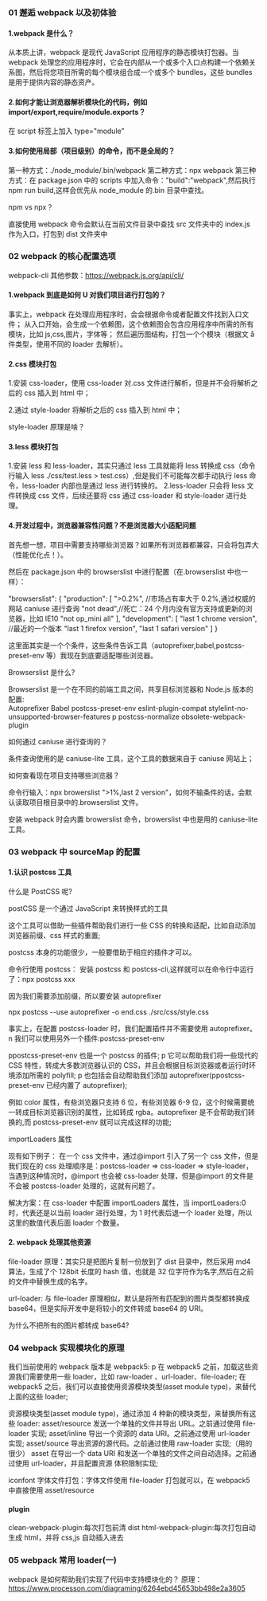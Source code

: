 ### 01 邂逅 webpack 以及初体验

#### 1.webpack 是什么？

从本质上讲，webpack 是现代 JavaScript 应用程序的静态模块打包器。当 webpack 处理您的应用程序时，它会在内部从一个或多个入口点构建一个依赖关系图，然后将您项目所需的每个模块组合成一个或多个 bundles，这些 bundles 是用于提供内容的静态资产。

#### 2.如何才能让浏览器解析模块化的代码，例如 import/export,require/module.exports？

在 script 标签上加入 type="module"

#### 3.如何使用局部（项目级别）的命令，而不是全局的？

第一种方式：./node_module/.bin/webpack
第二种方式：npx webpack
第三种方式：在 package.json 中的 scripts 中加入命令："build":"webpack",然后执行 npm run build,这样会优先从 node_module 的.bin 目录中查找。

npm vs npx？

直接使用 webpack 命令会默认在当前文件目录中查找 src 文件夹中的 index.js 作为入口，打包到 dist 文件夹中

### 02 webpack 的核心配置选项

webpack-cli 其他参数：https://webpack.js.org/api/cli/

#### 1.webpack 到底是如何 U 对我们项目进行打包的？

事实上，webpack 在处理应用程序时，会会根据命令或者配置文件找到入口文件；
从入口开始，会生成一个依赖图，这个依赖图会包含应用程序中所需的所有模块，比如 js,css,图片，字体等；
然后遍历图结构，打包一个个模块（根据文 å 件类型，使用不同的 loader 去解析）。

#### 2.css 模块打包

1.安装 css-loader，使用 css-loader 对.css 文件进行解析，但是并不会将解析之后的 css 插入到 html 中；

2.通过 style-loader 将解析之后的 css 插入到 html 中；

style-loader 原理是啥？

#### 3.less 模块打包

1.安装 less 和 less-loader，其实只通过 less 工具就能将 less 转换成 css（命令行输入 less ./css/test.less > test.css）,但是我们不可能每次都手动执行 less 命令，less-loader 内部也是通过 less 进行转换的。
2.less-loader 只会将 less 文件转换成 css 文件，后续还要将 css 通过 css-loader 和 style-loader 进行处理。

#### 4.开发过程中，浏览器兼容性问题？不是浏览器大小适配问题

首先想一想，项目中需要支持哪些浏览器？如果所有浏览器都兼容，只会将包弄大（性能优化点！）。

然后在 package.json 中的 browserslist 中进行配置（在.browserslist 中也一样）：

"browserslist": {
"production": [
">0.2%", //市场占有率大于 0.2%,通过权威的网站 caniuse 进行查询
"not dead",//死亡：24 个月内没有官方支持或更新的浏览器，比如 IE10
"not op_mini all"
],
"development": [
"last 1 chrome version", //最近的一个版本
"last 1 firefox version",
"last 1 safari version"
]
}

这里面其实是一个个条件，这些条件告诉工具（autoprefixer,babel,postcss-preset-env 等）我现在到底要适配哪些浏览器。

Browserslist 是什么?

Browserslist 是一个在不同的前端工具之间，共享目标浏览器和 Node.js 版本的配置:  
Autoprefixer
Babel
postcss-preset-env
eslint-plugin-compat
stylelint-no-unsupported-browser-features p postcss-normalize
obsolete-webpack-plugin

如何通过 caniuse 进行查询的？

条件查询使用的是 caniuse-lite 工具，这个工具的数据来自于 caniuse 网站上；

如何查看现在项目支持哪些浏览器？

命令行输入：npx browerslist ">1%,last 2 version"，如何不输条件的话，会默认读取项目根目录中的.browserslist 文件。

安装 webpack 时会内置 browerslist 命令，browerslist 中也是用的 caniuse-lite 工具。

### 03 webpack 中 sourceMap 的配置

#### 1.认识 postcss 工具

什么是 PostCSS 呢?

postCSS 是一个通过 JavaScript 来转换样式的工具

这个工具可以借助一些插件帮助我们进行一些 CSS 的转换和适配，比如自动添加浏览器前缀、css 样式的重置;

postcss 本身的功能很少，一般要借助于相应的插件才可以。

命令行使用 postcss：
安装 postcss 和 postcss-cli,这样就可以在命令行中运行了：npx postcss xxx

因为我们需要添加前缀，所以要安装 autoprefixer

npx postcss --use autoprefixer -o end.css ./src/css/style.css

事实上，在配置 postcss-loader 时，我们配置插件并不需要使用 autoprefixer。
n 我们可以使用另外一个插件:postcss-preset-env

ppostcss-preset-env 也是一个 postcss 的插件;
p 它可以帮助我们将一些现代的 CSS 特性，转成大多数浏览器认识的 CSS，并且会根据目标浏览器或者运行时环 境添加所需的 polyfill;
p 也包括会自动帮助我们添加 autoprefixer(ppostcss-preset-env 已经内置了 autoprefixer);

例如 color 属性，有些浏览器只支持 6 位，有些浏览器 6-9 位，这个时候需要统一转成目标浏览器识别的属性，比如转成 rgba。autoprefixer 是不会帮助我们转换的,而 postcss-preset-env 就可以完成这样的功能;

importLoaders 属性

现有如下例子：
在一个 css 文件中，通过@import 引入了另一个 css 文件，但是我们现在的 css 处理顺序是：postcss-loader => css-loader => style-loader，当遇到这种情况时，@import 也会被 css-loader 处理，但是@import 的文件是不会被 postcss-loader 处理的，这就有问题了。

解决方案：在 css-loader 中配置 importLoaders 属性，当 importLoaders:0 时，代表还是以当前 loader 进行处理，为 1 时代表后退一个 loader 处理，所以这里的数值代表后面 loader 个数量。

#### 2. webpack 处理其他资源

file-loader 原理：其实只是把图片复制一份放到了 dist 目录中，然后采用 md4 算法，生成了个 128bit 长度的 hash 值，也就是 32 位字符作为名字,然后在之前的文件中替换生成的名字。

url-loader: 与 file-loader 原理相似，默认是将所有匹配到的图片类型都转换成 base64，但是实际开发中是将较小的文件转成 base64 的 URI。

为什么不把所有的图片都转成 base64?

### 04 webpack 实现模块化的原理

我们当前使用的 webpack 版本是 webpack5: p 在 webpack5 之前，加载这些资源我们需要使用一些 loader，比如 raw-loader 、url-loader、file-loader;
在 webpack5 之后，我们可以直接使用资源模块类型(asset module type)，来替代上面的这些 loader;

资源模块类型(asset module type)，通过添加 4 种新的模块类型，来替换所有这些 loader:
asset/resource 发送一个单独的文件并导出 URL。之前通过使用 file-loader 实现;
asset/inline 导出一个资源的 data URI。之前通过使用 url-loader 实现;
asset/source 导出资源的源代码。之前通过使用 raw-loader 实现;（用的很少）
asset 在导出一个 data URI 和发送一个单独的文件之间自动选择。之前通过使用 url-loader，并且配置资源 体积限制实现;

iconfont 字体文件打包：字体文件使用 file-loader 打包就可以，在 webpack5 中直接使用 asset/resource

#### plugin

clean-webpack-plugin:每次打包前清 dist
html-webpack-plugin:每次打包自动生成 html，并将 css,js 自动插入进去

### 05 webpack 常用 loader(一)

webpack 是如何帮助我们实现了代码中支持模块化的？
原理：https://www.processon.com/diagraming/6264ebd45653bb498e2a3605
